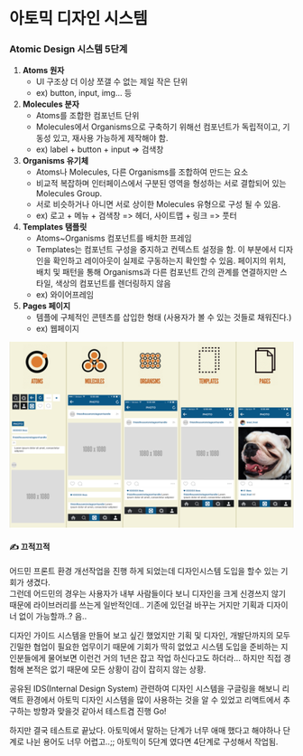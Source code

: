 # 아토믹 디자인 시스템

### Atomic Design 시스템 5단계

1. **Atoms 원자**
   * UI 구조상 더 이상 쪼갤 수 없는 제일 작은 단위
   * ex\) button, input, img... 등
2. **Molecules 분자**
   * Atoms를 조합한 컴포넌트 단위
   * Molecules에서 Organisms으로 구축하기 위해선 컴포넌트가 독립적이고, 기동성 있고, 재사용 가능하게 제작해야 함.
   * ex\) label + button + input =&gt; 검색창
3. **Organisms 유기체**
   * Atoms나 Molecules, 다른 Organisms를 조합하여 만드는 요소
   * 비교적 복잡하며 인터페이스에서 구분된 영역을 형성하는 서로 결합되어 있는 Molecules Group.
   * 서로 비슷하거나 아니면 서로 상이한 Molecules 유형으로 구성 될 수 있음.
   * ex\) 로고 + 메뉴 + 검색창 =&gt; 헤더, 사이트맵 + 링크 =&gt; 풋터
4. **Templates 탬플릿**
   * Atoms~Organisms 컴포넌트를 배치한 프레임
   * Templates는 컴포넌트 구성을 중지하고 컨텍스트 설정을 함. 이 부분에서 디자인을 확인하고 레이아웃이 실제로 구동하는지 확인할 수 있음. 페이지의 위치, 배치 및 패턴을 통해 Organisms과 다른 컴포넌트 간의 관계를 연결하지만 스타일, 색상의 컴포넌트를 렌더링하지 않음
   * ex\) 와이어프레임
5. **Pages 페이지**
   * 템플에 구체적인 콘텐츠를 삽입한 형태 \(사용자가 볼 수 있는 것들로 채워진다.\)
   * ex\) 웹페이지

![](../.gitbook/assets/2021-05-13-9.20.01.png)



#### ✍️  끄적끄적

어드민 프론트 환경 개선작업을 진행 하게 되었는데 디자인시스템 도입을 할수 있는 기회가 생겼다.  
그런데 어드민의 경우는 사용자가 내부 사람들이다 보니 디자인을 크게 신경쓰지 않기 때문에 라이브러리를 쓰는게 일반적인데.. 기존에 있던걸 바꾸는 거지만 기획과 디자이너 없이 가능할까..? 음..   
  
디자인 가이드 시스템을 만들어 보고 싶긴 했었지만 기획 및 디자인, 개발단까지의 모두 긴밀한 협업이 필요한 업무이기 때문에 기회가 딱히 없었고 시스템 도입을 준비하는 지인분들에게 물어보면 이런건 거의 1년은 잡고 작업 하신다고도 하더라... 하지만 직접 경험해 본적은 없기 때문에 모든 상황이 감이 잡히지 않는 상황.  
  
공유된 IDS\(Internal Design System\) 관련하여 디자인 시스템을 구글링을 해보니 리액트 환경에서 아토믹 디자인 시스템을 많이 사용하는 것을 알 수 있었고 리액트에서 추구하는 방향과 맞을것 같아서 테스트겸 진행 Go! 

하지만 결국 테스트로 끝났다. 아토믹에서 말하는 단계가 너무 애매 했다고 해야하나 단계로 나뉜 용어도 너무 어렵고..;;  아토믹이 5단계 였다면 4단계로 구성해서 작업됨.



